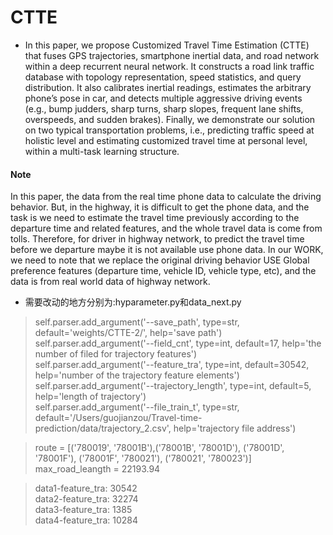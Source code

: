 # CTTE

* In this paper, we propose Customized Travel Time Estimation (CTTE) 
that fuses GPS trajectories, smartphone inertial data, and road network 
within a deep recurrent neural network. It constructs a road link traffic 
database with topology representation, speed statistics, and query 
distribution. It also calibrates inertial readings, estimates the arbitrary 
phone’s pose in car, and detects multiple aggressive driving events (e.g., 
bump judders, sharp turns, sharp slopes, frequent lane shifts, overspeeds, 
and sudden brakes). Finally, we demonstrate our solution on two typical 
transportation problems, i.e., predicting traffic speed at holistic level 
and estimating customized travel time at personal level, within a multi-task 
learning structure. 

#### Note  
In this paper, the data from the real time phone data to calculate the driving behavior. But, in the 
highway, it is difficult to get the phone data, and the task is we need to estimate the travel time 
previously according to the departure time and related features, and the whole travel data is come from tolls. 
Therefore, for driver in highway network, to predict the travel time before we departure maybe it is not 
available use phone data. In our WORK, we need to note that we replace the original driving behavior USE 
Global preference features (departure time, vehicle ID, vehicle type, etc), and the data is from real world 
data of highway network. 
   
   
* 需要改动的地方分别为:hyparameter.py和data_next.py   
>self.parser.add_argument('--save_path', type=str, default='weights/CTTE-2/', help='save path')  
self.parser.add_argument('--field_cnt', type=int, default=17, help='the number of filed for trajectory features')  
>self.parser.add_argument('--feature_tra', type=int, default=30542, help='number of the trajectory feature elements')  
>self.parser.add_argument('--trajectory_length', type=int, default=5, help='length of trajectory')  
>self.parser.add_argument('--file_train_t', type=str, default='/Users/guojianzou/Travel-time-prediction/data/trajectory_2.csv', help='trajectory file address')  

>route = [('780019', '78001B'),('78001B', '78001D'), ('78001D', '78001F'), ('78001F', '780021'), ('780021', '780023')]  
>max_road_leangth = 22193.94  

>data1-feature_tra: 30542  
>data2-feature_tra: 32274  
>data3-feature_tra: 1385  
>data4-feature_tra: 10284  


